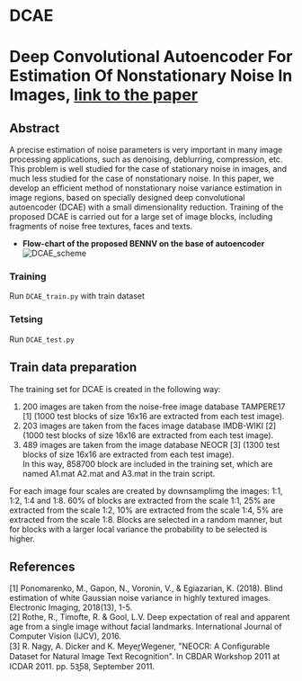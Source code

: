 # DCAE


# Deep Convolutional Autoencoder For Estimation Of Nonstationary Noise In Images, [link to the paper](https://ieeexplore.ieee.org/abstract/document/8946273?casa_token=AqijcHGSb7QAAAAA:6PdlPq_RGyVlB1Y3ff2oYpSeozwmTyyxw8i1W6MDJ2TqhIgnrPJs6d-H8NAzE4eIaO5iKjvA-H5jtBQ) 
 ##  Abstract
A precise estimation of noise parameters is very important in many image processing applications, such as denoising, deblurring, compression, etc. This problem is well studied for the case of stationary noise in images, and much less studied for the case of nonstationary noise. In this paper, we develop an efficient method of nonstationary noise variance estimation in image regions, based on specially designed deep convolutional autoencoder (DCAE) with a small dimensionality reduction. Training of the proposed DCAE is carried out for a large set of image blocks, including fragments of noise free textures, faces and texts. 

+ **Flow-chart of the proposed BENNV on the base of autoencoder**
![DCAE_scheme](https://user-images.githubusercontent.com/31028574/188620954-8f9c3e1a-aa9b-4ed9-b0b4-be933228282c.PNG)

### Training ###
Run ``` DCAE_train.py ``` with train dataset
### Tetsing ###
Run ``` DCAE_test.py ```

## Train data preparation ##
The training set for DCAE is created in the following way: <br />
1) 200 images are taken from the noise-free image database TAMPERE17 [1] (1000 test blocks of size 16x16 are extracted from each test image). <br />
2) 203 images are taken from the faces image database IMDB-WIKI [2] (1000 test blocks of size 16x16 are extracted from each test image). <br />
3) 489 images are taken from the image database NEOCR [3] (1300 test blocks of size 16x16 are extracted from each test image). <br />
In this way, 858700 block are included in the training set, which are named A1.mat A2.mat and A3.mat in the train script.

For each image four scales are created by downsamplimg the images: 1:1, 1:2, 1:4 and 1:8. 60% of blocks are extracted from the scale 1:1, 25% are extracted from the scale 1:2, 10% are extracted from the scale 1:4, 5% are extracted from the scale 1:8. Blocks are selected in a random manner, but for blocks with a larger local variance the probability to be selected is higher.

##  References ##
[1] Ponomarenko, M., Gapon, N., Voronin, V., & Egiazarian, K. (2018). Blind estimation of white Gaussian noise variance in highly textured images. Electronic Imaging, 2018(13), 1-5. <br />
[2] Rothe, R., Timofte, R. & Gool, L.V. Deep expectation of real and apparent age from a single image without facial landmarks. International Journal of Computer Vision (IJCV), 2016. <br />
[3] R. Nagy, A. Dicker and K. Meyer̺Wegener, "NEOCR: A Configurable Dataset for Natural Image Text Recognition". In CBDAR Workshop 2011 at ICDAR 2011. pp. 53̺58, September 2011. <br />
